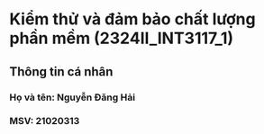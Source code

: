 # Kiểm thử và đảm bảo chất lượng phần mềm (2324II_INT3117_1) <br>
## Thông tin cá nhân <br>
### Họ và tên: Nguyễn Đăng Hải <br>
### MSV: 21020313 <br>
<br>

